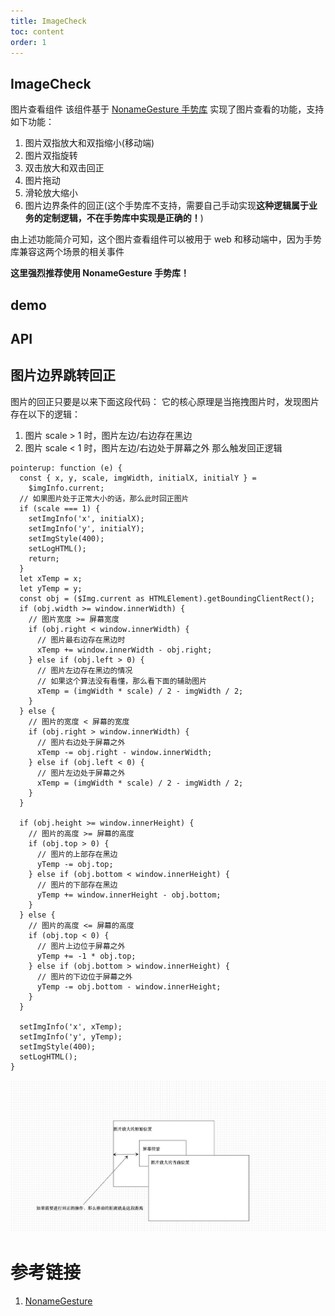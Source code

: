 ```yaml
---
title: ImageCheck
toc: content
order: 1
---
```


## ImageCheck

图片查看组件
该组件基于 [NonameGesture 手势库](https://github.com/18223781723/noname-gesture) 实现了图片查看的功能，支持如下功能：

1. 图片双指放大和双指缩小(移动端)
2. 图片双指旋转
3. 双击放大和双击回正
4. 图片拖动
5. 滑轮放大缩小
6. 图片边界条件的回正(这个手势库不支持，需要自己手动实现**这种逻辑属于业务的定制逻辑，不在手势库中实现是正确的！**)

由上述功能简介可知，这个图片查看组件可以被用于 web 和移动端中，因为手势库兼容这两个场景的相关事件

**这里强烈推荐使用 NonameGesture 手势库！**

## demo

<code src="./demo/ImageCheck/demo1.tsx"></code>

## API

<API id="ImageCheck"></API>

## 图片边界跳转回正

图片的回正只要是以来下面这段代码：
它的核心原理是当拖拽图片时，发现图片存在以下的逻辑：

1. 图片 scale > 1 时，图片左边/右边存在黑边
2. 图片 scale < 1 时，图片左边/右边处于屏幕之外
   那么触发回正逻辑

```
pointerup: function (e) {
  const { x, y, scale, imgWidth, initialX, initialY } =
    $imgInfo.current;
  // 如果图片处于正常大小的话，那么此时回正图片
  if (scale === 1) {
    setImgInfo('x', initialX);
    setImgInfo('y', initialY);
    setImgStyle(400);
    setLogHTML();
    return;
  }
  let xTemp = x;
  let yTemp = y;
  const obj = ($Img.current as HTMLElement).getBoundingClientRect();
  if (obj.width >= window.innerWidth) {
    // 图片宽度 >= 屏幕宽度
    if (obj.right < window.innerWidth) {
      // 图片最右边存在黑边时
      xTemp += window.innerWidth - obj.right;
    } else if (obj.left > 0) {
      // 图片左边存在黑边的情况
      // 如果这个算法没有看懂，那么看下面的辅助图片
      xTemp = (imgWidth * scale) / 2 - imgWidth / 2;
    }
  } else {
    // 图片的宽度 < 屏幕的宽度
    if (obj.right > window.innerWidth) {
      // 图片右边处于屏幕之外
      xTemp -= obj.right - window.innerWidth;
    } else if (obj.left < 0) {
      // 图片左边处于屏幕之外
      xTemp = (imgWidth * scale) / 2 - imgWidth / 2;
    }
  }

  if (obj.height >= window.innerHeight) {
    // 图片的高度 >= 屏幕的高度
    if (obj.top > 0) {
      // 图片的上部存在黑边
      yTemp -= obj.top;
    } else if (obj.bottom < window.innerHeight) {
      // 图片的下部存在黑边
      yTemp += window.innerHeight - obj.bottom;
    }
  } else {
    // 图片的高度 <= 屏幕的高度
    if (obj.top < 0) {
      // 图片上边位于屏幕之外
      yTemp += -1 * obj.top;
    } else if (obj.bottom > window.innerHeight) {
      // 图片的下边位于屏幕之外
      yTemp -= obj.bottom - window.innerHeight;
    }
  }

  setImgInfo('x', xTemp);
  setImgInfo('y', yTemp);
  setImgStyle(400);
  setLogHTML();
}
```

![](../images/imageCheck.png)

# 参考链接

1. [NonameGesture](https://github.com/18223781723/noname-gesture)
